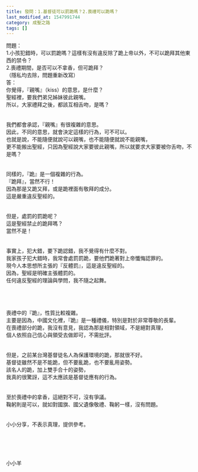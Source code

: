 ```yaml
---
title: 發問：1.基督徒可以罰跪嗎？2.喪禮可以跪嗎？
last_modified_at: 1547991744
category: 成聖之路
tags: []
---
```


<p>問題：<br/>1.小孩犯錯時，可以罰跪嗎？這樣有沒有違反除了跪上帝以外，不可以跪拜其他東西的禁令？ <br/>2.喪禮期間，是否可以不拿香，但可跪拜？<br/>（隱私均去除，問題重新改寫）<br/><!--more-->答：<br/>你覺得，『親嘴』（kiss）的意思，是什麼？<br/>聖經裡，要我們弟兄姊妹彼此親嘴。<br/>所以，大家禮拜之後，都該互相舌吻，是嗎？<br/> <br/><br/>我們都會承認，『親嘴』有很複雜的意思。<br/>因此，不同的意思，就會決定這樣的行為，可不可以。<br/>也就是說，不能隨便就說可以親嘴，也不能隨便就說不能親嘴，<br/>更不能搬出聖經，只因為聖經說大家要彼此親嘴，所以就要求大家要被你舌吻，不是嗎？<br/> <br/><br/>同樣的，『跪』是一個複雜的行為。<br/>『跪拜』，當然不行！<br/>因為那是又跪又拜，或是跪裡面有敬拜的成分。<br/>這是嚴重違反聖經的。<br/> <br/><br/>但是，處罰的罰跪呢？<br/>這是聖經禁止的跪拜嗎？<br/>當然不是！<br/> <br/><br/>事實上，犯大錯，要下跪認錯，我不覺得有什麼不對。<br/>我家孩子犯大錯時，我常會處罰罰跪，要他們跪著對上帝懺悔認罪的。<br/>現今人本思想所主張的『反體罰』，這是違反聖經的。<br/>因為，聖經是明確主張體罰的。<br/>任何違反聖經的理論與學問，我不隨之起舞。<br/> <br/> <br/><br/><br/>喪禮中的『跪』，性質比較複雜。<br/>主要是因為，中國文化裡，『跪』是一種禮儀，特別是對於非常尊敬的長輩。<br/>在喪禮部分的跪，我沒有意見，我認為那是相對領域，不是絕對真理，<br/>個人依照自己信心與領受去做即可，不需批評。<br/> <br/><br/>但是，之前某台灣基督徒名人為保護環境的跪，那就很不好。<br/>基督徒雖然不是不能跪，但不要亂跪，也不要亂用姿勢。<br/>該名人的跪，加上雙手合十的姿勢，<br/>我真的很驚訝，這不太應該是基督徒應有的行為。<br/> <br/><br/>至於喪禮中的拿香，這絕對不可，沒有爭議。<br/>鞠躬則是可以，就如對國旗、國父遺像敬禮、鞠躬一樣，沒有問題。<br/> <br/><br/>小小分享，不表示真理，提供參考。<br/><br/><br/><br/><br/><br/>小小羊<br/><br/><br/><br/><br/><br/><br/></p>
